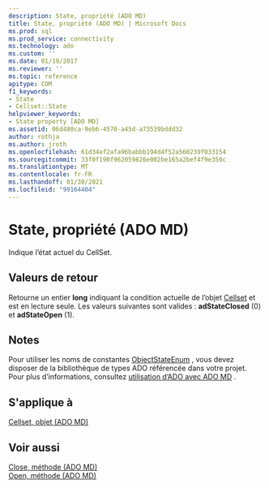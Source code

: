 ```yaml
---
description: State, propriété (ADO MD)
title: State, propriété (ADO MD) | Microsoft Docs
ms.prod: sql
ms.prod_service: connectivity
ms.technology: ado
ms.custom: ''
ms.date: 01/19/2017
ms.reviewer: ''
ms.topic: reference
apitype: COM
f1_keywords:
- State
- Cellset::State
helpviewer_keywords:
- State property [ADO MD]
ms.assetid: 06d480ca-9eb6-4570-a45d-a73539bddd32
author: rothja
ms.author: jroth
ms.openlocfilehash: 61d34ef2afa96babbb194d4f52a560239f033154
ms.sourcegitcommit: 33f0f190f962059826e002be165a2bef4f9e350c
ms.translationtype: MT
ms.contentlocale: fr-FR
ms.lasthandoff: 01/30/2021
ms.locfileid: "99164404"
---
```

# <a name="state-property-ado-md"></a>State, propriété (ADO MD)
Indique l’état actuel du CellSet.  
  
## <a name="return-values"></a>Valeurs de retour  
 Retourne un entier **long** indiquant la condition actuelle de l’objet [Cellset](./cellset-object-ado-md.md) et est en lecture seule. Les valeurs suivantes sont valides : **adStateClosed** (0) et **adStateOpen** (1).  
  
## <a name="remarks"></a>Notes  
 Pour utiliser les noms de constantes [ObjectStateEnum](../ado-api/objectstateenum.md) , vous devez disposer de la bibliothèque de types ADO référencée dans votre projet. Pour plus d’informations, consultez [utilisation d’ADO avec ADO MD](../../guide/multidimensional/using-ado-with-ado-md.md) .  
  
## <a name="applies-to"></a>S'applique à  
 [Cellset, objet (ADO MD)](./cellset-object-ado-md.md)  
  
## <a name="see-also"></a>Voir aussi  
 [Close, méthode (ADO MD)](./close-method-ado-md.md)   
 [Open, méthode (ADO MD)](./open-method-ado-md.md)